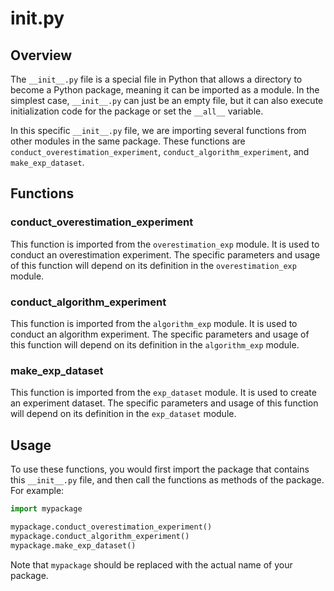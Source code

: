 # __init__.py

## Overview
The `__init__.py` file is a special file in Python that allows a directory to become a Python package, meaning it can be imported as a module. In the simplest case, `__init__.py` can just be an empty file, but it can also execute initialization code for the package or set the `__all__` variable.

In this specific `__init__.py` file, we are importing several functions from other modules in the same package. These functions are `conduct_overestimation_experiment`, `conduct_algorithm_experiment`, and `make_exp_dataset`.

## Functions

### conduct_overestimation_experiment
This function is imported from the `overestimation_exp` module. It is used to conduct an overestimation experiment. The specific parameters and usage of this function will depend on its definition in the `overestimation_exp` module.

### conduct_algorithm_experiment
This function is imported from the `algorithm_exp` module. It is used to conduct an algorithm experiment. The specific parameters and usage of this function will depend on its definition in the `algorithm_exp` module.

### make_exp_dataset
This function is imported from the `exp_dataset` module. It is used to create an experiment dataset. The specific parameters and usage of this function will depend on its definition in the `exp_dataset` module.

## Usage
To use these functions, you would first import the package that contains this `__init__.py` file, and then call the functions as methods of the package. For example:

```python
import mypackage

mypackage.conduct_overestimation_experiment()
mypackage.conduct_algorithm_experiment()
mypackage.make_exp_dataset()
```

Note that `mypackage` should be replaced with the actual name of your package.